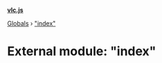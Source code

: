**[vlc.js](../README.md)**

[Globals](../globals.md) › [&quot;index&quot;](_index_.md)

# External module: "index"

